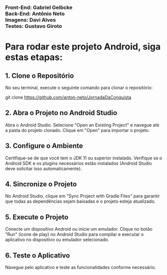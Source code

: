 <h3>Front-End: Gabriel Gelbcke<br>
Back-End: Antônio Neto<br>
Imagens: Davi Alves<br>
Testes: Gustavo Giroto</h3>

<h1>Para rodar este projeto Android, siga estas etapas:</h1>
<h2>1. Clone o Repositório</h2>

No seu terminal, execute o seguinte comando para clonar o repositório:

git clone https://github.com/anton-neto/JornadaDaConquista

<h2>2. Abra o Projeto no Android Studio</h2>

Abra o Android Studio.
Selecione "Open an Existing Project" e navegue até a pasta do projeto clonado.
Clique em "Open" para importar o projeto.

<h2>3. Configure o Ambiente</h2>

Certifique-se de que você tem o JDK 11 ou superior instalado.
Verifique se o Android SDK e os plugins necessários estão instalados (Android Studio deve solicitar isso automaticamente).

<h2>4. Sincronize o Projeto</h2>

No Android Studio, clique em "Sync Project with Gradle Files" para garantir que todas as dependências sejam baixadas e o projeto esteja atualizado.

<h2>5. Execute o Projeto</h2>

Conecte um dispositivo Android ou inicie um emulador.
Clique no botão "Run" (ícone de play) no Android Studio para compilar e executar o aplicativo no dispositivo ou emulador selecionado.

<h2>6. Teste o Aplicativo</h2>

Navegue pelo aplicativo e teste as funcionalidades conforme necessário.
